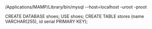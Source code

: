 
/Applications/MAMP/Library/bin/mysql --host=localhost -uroot -proot

CREATE DATABASE shoes;
USE shoes;
CREATE TABLE stores (name VARCHAR(255), id serial PRIMARY KEY);
